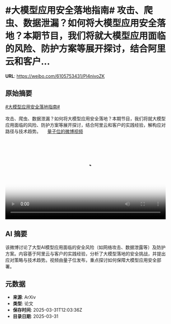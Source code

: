 # #大模型应用安全落地指南# 攻击、爬虫、数据泄漏？如何将大模型应用安全落地？本期节目，我们将就大模型应用面临的风险、防护方案等展开探讨，结合阿里云和客户...

**URL**: https://weibo.com/6105753431/Pl4nivoZK

## 原始摘要

<a href="https://m.weibo.cn/search?containerid=231522type%3D1%26t%3D10%26q%3D%23%E5%A4%A7%E6%A8%A1%E5%9E%8B%E5%BA%94%E7%94%A8%E5%AE%89%E5%85%A8%E8%90%BD%E5%9C%B0%E6%8C%87%E5%8D%97%23&amp;extparam=%23%E5%A4%A7%E6%A8%A1%E5%9E%8B%E5%BA%94%E7%94%A8%E5%AE%89%E5%85%A8%E8%90%BD%E5%9C%B0%E6%8C%87%E5%8D%97%23" data-hide=""><span class="surl-text">#大模型应用安全落地指南#</span></a> <br><br>攻击、爬虫、数据泄漏？如何将大模型应用安全落地？本期节目，我们将就大模型应用面临的风险、防护方案等展开探讨，结合阿里云和客户的实践经验，解构应对路径与技术趋势。 <a href="https://video.weibo.com/show?fid=1034:5150213094965337" data-hide=""><span class="url-icon"><img style="width: 1rem;height: 1rem" src="https://h5.sinaimg.cn/upload/2015/09/25/3/timeline_card_small_video_default.png" referrerpolicy="no-referrer"></span><span class="surl-text">量子位的微博视频</span></a> <br clear="both"><div style="clear: both"></div><video controls="controls" poster="https://tvax1.sinaimg.cn/orj480/006Fd7o3ly1hzzz4ahy6lj30u01hc0v5.jpg" style="width: 100%"><source src="https://f.video.weibocdn.com/o0/MmxNn4E0lx08n6kOyJUk01041204EQxz0E020.mp4?label=mp4_720p&amp;template=720x1280.24.0&amp;ori=0&amp;ps=1CwnkDw1GXwCQx&amp;Expires=1743426163&amp;ssig=359nhyDkXB&amp;KID=unistore,video"><source src="https://f.video.weibocdn.com/o0/kWm351Eklx08n6kNYiU801041202KZBP0E010.mp4?label=mp4_hd&amp;template=540x960.24.0&amp;ori=0&amp;ps=1CwnkDw1GXwCQx&amp;Expires=1743426163&amp;ssig=vj1%2FkBZEnd&amp;KID=unistore,video"><source src="https://f.video.weibocdn.com/o0/k2T8R4gjlx08n6kNJX1601041201vhxU0E010.mp4?label=mp4_ld&amp;template=360x640.24.0&amp;ori=0&amp;ps=1CwnkDw1GXwCQx&amp;Expires=1743426163&amp;ssig=cT3%2B6xJ%2B4r&amp;KID=unistore,video"><p>视频无法显示，请前往<a href="https://video.weibo.com/show?fid=1034%3A5150213094965337" target="_blank" rel="noopener noreferrer">微博视频</a>观看。</p></video>

## AI 摘要

该微博讨论了大型AI模型应用面临的安全风险（如网络攻击、数据泄露等）及防护方案。内容基于阿里云与客户的实践经验，分析了大模型落地的安全挑战，并提出应对策略与技术趋势。视频由量子位发布，重点探讨如何保障大模型应用安全部署。

## 元数据

- **来源**: ArXiv
- **类型**: 论文
- **保存时间**: 2025-03-31T12:03:36Z
- **目录日期**: 2025-03-31
